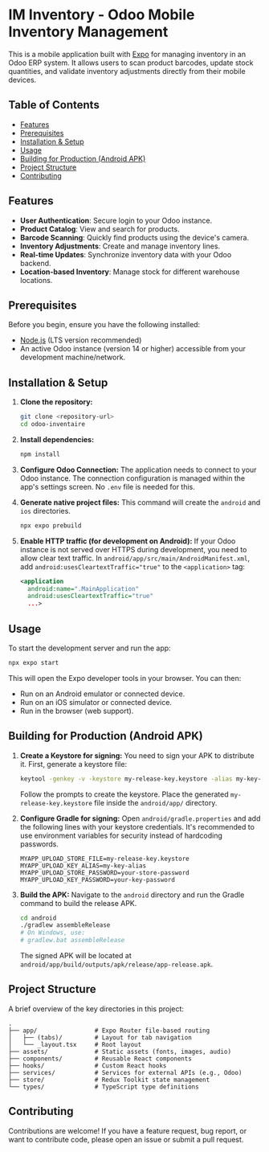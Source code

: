# IM Inventory - Odoo Mobile Inventory Management

This is a mobile application built with [Expo](https://expo.dev) for managing inventory in an Odoo ERP system. It allows users to scan product barcodes, update stock quantities, and validate inventory adjustments directly from their mobile devices.

## Table of Contents

- [Features](#features)
- [Prerequisites](#prerequisites)
- [Installation & Setup](#installation--setup)
- [Usage](#usage)
- [Building for Production (Android APK)](#building-for-production-android-apk)
- [Project Structure](#project-structure)
- [Contributing](#contributing)

## Features

-   **User Authentication**: Secure login to your Odoo instance.
-   **Product Catalog**: View and search for products.
-   **Barcode Scanning**: Quickly find products using the device's camera.
-   **Inventory Adjustments**: Create and manage inventory lines.
-   **Real-time Updates**: Synchronize inventory data with your Odoo backend.
-   **Location-based Inventory**: Manage stock for different warehouse locations.

## Prerequisites

Before you begin, ensure you have the following installed:
-   [Node.js](https://nodejs.org/) (LTS version recommended)
-   An active Odoo instance (version 14 or higher) accessible from your development machine/network.

## Installation & Setup

1.  **Clone the repository:**
    ```bash
    git clone <repository-url>
    cd odoo-inventaire
    ```

2.  **Install dependencies:**
    ```bash
    npm install
    ```

3.  **Configure Odoo Connection:**
    The application needs to connect to your Odoo instance. The connection configuration is managed within the app's settings screen. No `.env` file is needed for this.

4.  **Generate native project files:**
    This command will create the `android` and `ios` directories.
    ```bash
    npx expo prebuild
    ```

5.  **Enable HTTP traffic (for development on Android):**
    If your Odoo instance is not served over HTTPS during development, you need to allow clear text traffic. In `android/app/src/main/AndroidManifest.xml`, add `android:usesCleartextTraffic="true"` to the `<application>` tag:
    ```xml
    <application
      android:name=".MainApplication"
      android:usesCleartextTraffic="true"
      ...>
    ```

## Usage

To start the development server and run the app:

```bash
npx expo start
```

This will open the Expo developer tools in your browser. You can then:
-   Run on an Android emulator or connected device.
-   Run on an iOS simulator or connected device.
-   Run in the browser (web support).

## Building for Production (Android APK)

1.  **Create a Keystore for signing:**
    You need to sign your APK to distribute it. First, generate a keystore file:
    ```bash
    keytool -genkey -v -keystore my-release-key.keystore -alias my-key-alias -keyalg RSA -keysize 2048 -validity 10000
    ```
    Follow the prompts to create the keystore. Place the generated `my-release-key.keystore` file inside the `android/app/` directory.

2.  **Configure Gradle for signing:**
    Open `android/gradle.properties` and add the following lines with your keystore credentials. It's recommended to use environment variables for security instead of hardcoding passwords.
    ```properties
    MYAPP_UPLOAD_STORE_FILE=my-release-key.keystore
    MYAPP_UPLOAD_KEY_ALIAS=my-key-alias
    MYAPP_UPLOAD_STORE_PASSWORD=your-store-password
    MYAPP_UPLOAD_KEY_PASSWORD=your-key-password
    ```

3.  **Build the APK:**
    Navigate to the `android` directory and run the Gradle command to build the release APK.
    ```bash
    cd android
    ./gradlew assembleRelease
    # On Windows, use:
    # gradlew.bat assembleRelease
    ```
    The signed APK will be located at `android/app/build/outputs/apk/release/app-release.apk`.

## Project Structure

A brief overview of the key directories in this project:

```
.
├── app/                # Expo Router file-based routing
│   ├── (tabs)/         # Layout for tab navigation
│   └── _layout.tsx     # Root layout
├── assets/             # Static assets (fonts, images, audio)
├── components/         # Reusable React components
├── hooks/              # Custom React hooks
├── services/           # Services for external APIs (e.g., Odoo)
├── store/              # Redux Toolkit state management
└── types/              # TypeScript type definitions
```

## Contributing

Contributions are welcome! If you have a feature request, bug report, or want to contribute code, please open an issue or submit a pull request.
